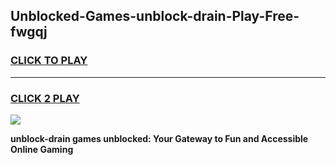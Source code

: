 
## Unblocked-Games-unblock-drain-Play-Free-fwgqj
<h3>
<a href="https://premium76.site?title=unblock-drain&ref=21A">CLICK TO PLAY</a></h3>
<hr>

<h3>
<a href="https://premium76.site?title=unblock-drain&ref=21A">CLICK 2 PLAY</a>
  
</h3>

<a href="https://premium76.site?title=unblock-drain&ref=21A"><img src="https://clearcache.store/games.png"></a>


**unblock-drain games unblocked: Your Gateway to Fun and Accessible Online Gaming**

